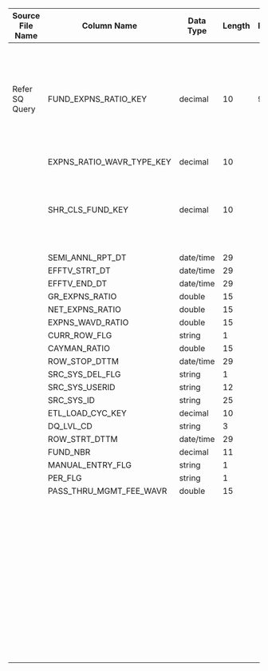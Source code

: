 |	Source File Name	|	Column Name	|	Data Type	|	Length	|	Precision	|	Nullable	|	PK	|	BK	|		|		|		|		|	Target Table Name	|	Column Name	|	Data Type	|	Length	|	Nullable	|	PK	|
|	---	|	---	|	---	|	---	|	---	|	---	|	---	|	---	|	---	|	---	|	---	|	---	|	---	|	---	|	---	|	---	|	---	|	---	|
|	Refer SQ Query	|	FUND_EXPNS_RATIO_KEY	|	decimal	|	10	|	9	|		|		|	Seq Number	|		|		|		|	//If record already exisit update the record<br>Table : HDM.FUND_EXPENSE_RATIO<br>Condition: FUND_KEY = IN_FUND_KEY AND EFFTV_END_DT = IN_EFFTV_END_DT AND EFFTV_STRT_DT = IN_EFFTV_STRT_DT AND PER_FLG = IN_PER_FLG	|	HDM.FUND_EXPENSE_RATIO	|	FUND_EXPNS_RATIO_KEY	|	"number(p,s)"	|	10	|		|	Y	|
|		|	EXPNS_RATIO_WAVR_TYPE_KEY	|	decimal	|	10	|		|		|		|		|		|		|		|		|		|	EXPNS_RATIO_WAVR_TYPE_KEY	|	"number(p,s)"	|	10	|		|	Y	|
|		|	SHR_CLS_FUND_KEY	|	decimal	|	10	|		|		|		|		|		|	//FUND_KEY<br>Table Name: LKP_DM_DIM_FUND<br>Condition: FUND_NBR = IN_FUND_NBR <br>Ouput Column : FUND_KEY	|		|		|		|	FUND_KEY	|	"number(p,s)"	|	10	|		|		|
|		|	SEMI_ANNL_RPT_DT	|	date/time	|	29	|		|		|		|	SEMI_ANNL_RPT_DT	|		|		|		|		|		|	SEMI_ANNL_RPT_DT	|	date	|	19	|		|		|
|		|	EFFTV_STRT_DT	|	date/time	|	29	|		|		|		|	EFFTV_STRT_DT	|		|		|		|		|		|	EFFTV_STRT_DT	|	date	|	19	|		|		|
|		|	EFFTV_END_DT	|	date/time	|	29	|		|		|		|	EFFTV_END_DT	|		|		|		|		|		|	EFFTV_END_DT	|	date	|	19	|		|		|
|		|	GR_EXPNS_RATIO	|	double	|	15	|		|		|		|	GR_EXPNS_RATIO	|		|		|		|		|		|	GR_EXPNS_RATIO	|	number	|	15	|		|		|
|		|	NET_EXPNS_RATIO	|	double	|	15	|		|		|		|	NET_EXPNS_RATIO	|		|		|		|		|		|	NET_EXPNS_RATIO	|	number	|	15	|		|		|
|		|	EXPNS_WAVD_RATIO	|	double	|	15	|		|		|		|	EXPNS_WAVR_RATIO	|		|		|		|		|		|	EXPNS_WAVR_RATIO	|	number	|	15	|		|		|
|		|	CURR_ROW_FLG	|	string	|	1	|		|		|		|	CAYMAN_RATIO	|		|		|		|		|		|	CAYMAN_RATIO	|	number	|	15	|		|		|
|		|	CAYMAN_RATIO	|	double	|	15	|		|		|		|		|	Y'	|		|		|		|		|	CURR_ROW_FLG	|	varchar2	|	1	|		|		|
|		|	ROW_STOP_DTTM	|	date/time	|	29	|		|		|		|		|	SYSDATE	|		|		|		|		|	ROW_STRT_DTTM	|	date	|	19	|		|		|
|		|	SRC_SYS_DEL_FLG	|	string	|	1	|		|		|		|		|		|		|		|		|		|	ROW_STOP_DTTM	|	date	|	19	|		|		|
|		|	SRC_SYS_USERID	|	string	|	12	|		|		|		|		|	$$etlcyckey	|		|		|		|		|	ETL_LOAD_CYC_KEY	|	"number(p,s)"	|	10	|		|		|
|		|	SRC_SYS_ID	|	string	|	25	|		|		|		|		|	4	|		|		|		|		|	SRC_SYS_ID	|	number	|	15	|		|		|
|		|	ETL_LOAD_CYC_KEY	|	decimal	|	10	|		|		|		|		|		|		|		|		|		|	MANUAL_ENTRY_FLG	|	char	|	1	|		|		|
|		|	DQ_LVL_CD	|	string	|	3	|		|		|		|	PER_FLG	|		|		|		|		|		|	PER_FLG	|	varchar2	|	1	|		|		|
|		|	ROW_STRT_DTTM	|	date/time	|	29	|		|		|		|	PASS_THRU_MGMT_FEE_WAVR	|		|		|		|		|		|	PASS_THRU_MGMT_FEE_WAVR	|	number	|	15	|		|		|
|		|	FUND_NBR	|	decimal	|	11	|		|		|		|		|		|		|		|		|		|		|		|		|		|		|
|		|	MANUAL_ENTRY_FLG	|	string	|	1	|		|		|		|		|		|		|		|		|		|		|		|		|		|		|
|		|	PER_FLG	|	string	|	1	|		|		|		|		|		|		|		|		|		|		|		|		|		|		|
|		|	PASS_THRU_MGMT_FEE_WAVR	|	double	|	15	|		|		|		|		|		|		|		|		|		|		|		|		|		|		|
|		|		|		|		|		|		|		|		|		|		|		|		|		|		|		|		|		|		|
|		|		|		|		|		|		|		|		|		|		|		|		|		|		|		|		|		|		|
|		|		|		|		|		|		|		|		|		|		|		|		|		|		|		|		|		|		|
|		|		|		|		|		|		|		|		|		|		|		|		|		|		|		|		|		|		|
|		|		|		|		|		|		|		|		|		|		|		|		|		|		|		|		|		|		|
|		|		|		|		|		|		|		|		|		|		|		|		|		|		|		|		|		|		|
|		|		|		|		|		|		|		|		|		|		|		|		|		|		|		|		|		|		|
|		|		|		|		|		|		|		|		|		|		|		|		|		|		|		|		|		|		|
|		|		|		|		|		|		|		|		|		|		|		|		|		|		|		|		|		|		|
|		|		|		|		|		|		|		|		|		|		|		|		|		|		|		|		|		|		|
|		|		|		|		|		|		|		|		|		|		|		|		|		|		|		|		|		|		|
|		|		|		|		|		|		|		|		|		|		|		|		|		|		|		|		|		|		|
|		|		|		|		|		|		|		|		|		|		|		|		|		|		|		|		|		|		|
|		|		|		|		|		|		|		|		|		|		|		|		|		|		|		|		|		|		|
|		|		|		|		|		|		|		|		|		|		|		|		|		|		|		|		|		|		|
|		|		|		|		|		|		|		|		|		|		|		|		|		|		|		|		|		|		|
|		|		|		|		|		|		|		|		|		|		|		|		|		|		|		|		|		|		|
|		|		|		|		|		|		|		|		|		|		|		|		|		|		|		|		|		|		|
|		|		|		|		|		|		|		|		|		|		|		|		|		|		|		|		|		|		|
|		|		|		|		|		|		|		|		|		|		|		|		|		|		|		|		|		|		|
|		|		|		|		|		|		|		|		|		|		|		|		|		|		|		|		|		|		|
|		|		|		|		|		|		|		|		|		|		|		|		|		|		|		|		|		|		|
|		|		|		|		|		|		|		|		|		|		|		|		|		|		|		|		|		|		|
|		|		|		|		|		|		|		|		|		|		|		|		|		|		|		|		|		|		|
|		|		|		|		|		|		|		|		|		|		|		|		|		|		|		|		|		|		|
|		|		|		|		|		|		|		|		|		|		|		|		|		|		|		|		|		|		|
|		|		|		|		|		|		|		|		|		|		|		|		|		|		|		|		|		|		|
|		|		|		|		|		|		|		|		|		|		|		|		|		|		|		|		|		|		|
|		|		|		|		|		|		|		|		|		|		|		|		|		|		|		|		|		|		|
|		|		|		|		|		|		|		|		|		|		|		|		|		|		|		|		|		|		|
|		|		|		|		|		|		|		|		|		|		|		|		|		|		|		|		|		|		|
|		|		|		|		|		|		|		|		|		|		|		|		|		|		|		|		|		|		|
|		|		|		|		|		|		|		|		|		|		|		|		|		|		|		|		|		|		|
|		|		|		|		|		|		|		|		|		|		|		|		|		|		|		|		|		|		|
|		|		|		|		|		|		|		|		|		|		|		|		|		|		|		|		|		|		|
|		|		|		|		|		|		|		|		|		|		|		|		|		|		|		|		|		|		|
|		|		|		|		|		|		|		|		|		|		|		|		|		|		|		|		|		|		|
|		|		|		|		|		|		|		|		|		|		|		|		|		|		|		|		|		|		|
|		|		|		|		|		|		|		|		|		|		|		|		|		|		|		|		|		|		|
|		|		|		|		|		|		|		|		|		|		|		|		|		|		|		|		|		|		|
|		|		|		|		|		|		|		|		|		|		|		|		|		|		|		|		|		|		|
|		|		|		|		|		|		|		|		|		|		|		|		|		|		|		|		|		|		|
|		|		|		|		|		|		|		|		|		|		|		|		|		|		|		|		|		|		|
|		|		|		|		|		|		|		|		|		|		|		|		|		|		|		|		|		|		|
|		|		|		|		|		|		|		|		|		|		|		|		|		|		|		|		|		|		|
|		|		|		|		|		|		|		|		|		|		|		|		|		|		|		|		|		|		|
|		|		|		|		|		|		|		|		|		|		|		|		|		|		|		|		|		|		|
|		|		|		|		|		|		|		|		|		|		|		|		|		|		|		|		|		|		|
|		|		|		|		|		|		|		|		|		|		|		|		|		|		|		|		|		|		|
|		|		|		|		|		|		|		|		|		|		|		|		|		|		|		|		|		|		|
|		|		|		|		|		|		|		|		|		|		|		|		|		|		|		|		|		|		|
|		|		|		|		|		|		|		|		|		|		|		|		|		|		|		|		|		|		|
|		|		|		|		|		|		|		|		|		|		|		|		|		|		|		|		|		|		|
|		|		|		|		|		|		|		|		|		|		|		|		|		|		|		|		|		|		|
|		|		|		|		|		|		|		|		|		|		|		|		|		|		|		|		|		|		|
